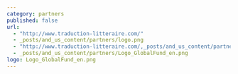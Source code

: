 ```yaml
---
category: partners
published: false
url: 
  - "http://www.traduction-litteraire.com/"
  - _posts/and_us_content/partners/logo.png
  - "http://www.traduction-litteraire.com/,_posts/and_us_content/partners/logo.png"
  - _posts/and_us_content/partners/Logo_GlobalFund_en.png
logo: Logo_GlobalFund_en.png
---
```




